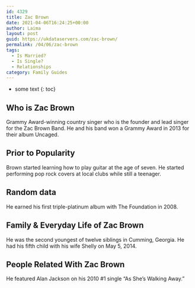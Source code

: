 ```yaml
---
id: 4329
title: Zac Brown
date: 2021-04-06T16:24:25+00:00
author: Laima
layout: post
guid: https://ukdataservers.com/zac-brown/
permalink: /04/06/zac-brown
tags:
  - Is Married?
  - Is Single?
  - Relationships
category: Family Guides
---
```


* some text
{: toc}


## Who is Zac Brown
                  
                  
                  
Grammy Award-winning country singer who is the founder and lead singer for the Zac Brown Band. He and his band won a Grammy Award in 2013 for their album Uncaged.
                  
              
            
              
            
                
                
                
## Prior to Popularity
                  
                  
                  
Brown started learning how to play guitar at the age of seven. He started performing pop rock covers at local clubs while still a teenager.
                  
              
            
              
            
                
                
                
## Random data
                  
                  
                  
He earned his first triple-platinum album with The Foundation in 2008.
                  
              
            
              
            
                
                
                
## Family & Everyday Life of Zac Brown
                  
                  
                  
He was the second youngest of twelve siblings in Cumming, Georgia. He had his fifth child with his wife Shelly on May 5, 2014.
                  
              
            
              
            
                
                
                
## People Related With Zac Brown
                  
                  
                  
He featured Alan Jackson on his 2010 #1 single &#8220;As She&#8217;s Walking Away.&#8221;
                  
              
            
              
            
                
              
            
              
              
            
            
              
            
          
          
          